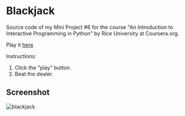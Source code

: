 # Blackjack

Source code of my Mini Project #6 for the course "An Introduction to Interactive Programming in Python" by Rice University at Coursera.org.

Play it [here](http://www.codeskulptor.org/#user40_BW6ZBnQAYR0Wf0Y.py)

Instructions:

1. Click the "play" button.
2. Beat the dealer.

## Screenshot

![blackjack](https://dl.dropboxusercontent.com/u/78338927/Screenshots/Blackjack.PNG)

